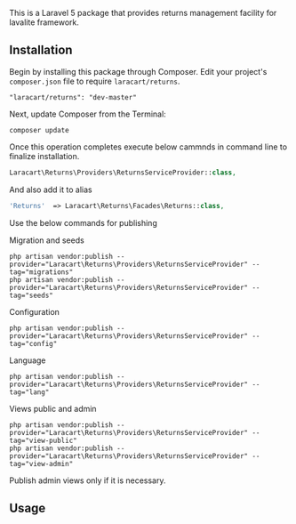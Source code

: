 This is a Laravel 5 package that provides returns management facility for lavalite framework.

## Installation

Begin by installing this package through Composer. Edit your project's `composer.json` file to require `laracart/returns`.

    "laracart/returns": "dev-master"

Next, update Composer from the Terminal:

    composer update

Once this operation completes execute below cammnds in command line to finalize installation.

```php
Laracart\Returns\Providers\ReturnsServiceProvider::class,

```

And also add it to alias

```php
'Returns'  => Laracart\Returns\Facades\Returns::class,
```

Use the below commands for publishing

Migration and seeds

    php artisan vendor:publish --provider="Laracart\Returns\Providers\ReturnsServiceProvider" --tag="migrations"
    php artisan vendor:publish --provider="Laracart\Returns\Providers\ReturnsServiceProvider" --tag="seeds"

Configuration

    php artisan vendor:publish --provider="Laracart\Returns\Providers\ReturnsServiceProvider" --tag="config"

Language

    php artisan vendor:publish --provider="Laracart\Returns\Providers\ReturnsServiceProvider" --tag="lang"

Views public and admin

    php artisan vendor:publish --provider="Laracart\Returns\Providers\ReturnsServiceProvider" --tag="view-public"
    php artisan vendor:publish --provider="Laracart\Returns\Providers\ReturnsServiceProvider" --tag="view-admin"

Publish admin views only if it is necessary.

## Usage


